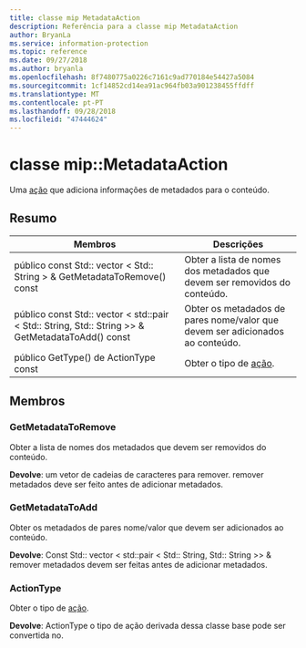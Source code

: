 ```yaml
---
title: classe mip MetadataAction
description: Referência para a classe mip MetadataAction
author: BryanLa
ms.service: information-protection
ms.topic: reference
ms.date: 09/27/2018
ms.author: bryanla
ms.openlocfilehash: 8f7480775a0226c7161c9ad770184e54427a5084
ms.sourcegitcommit: 1cf14852cd14ea91ac964fb03a901238455ffdff
ms.translationtype: MT
ms.contentlocale: pt-PT
ms.lasthandoff: 09/28/2018
ms.locfileid: "47444624"
---
```

# <a name="class-mipmetadataaction"></a>classe mip::MetadataAction 
Uma [ação](class_mip_action.md) que adiciona informações de metadados para o conteúdo.
  
## <a name="summary"></a>Resumo
 Membros                        | Descrições                                
--------------------------------|---------------------------------------------
público const Std:: vector < Std:: String > & GetMetadataToRemove() const  |  Obter a lista de nomes dos metadados que devem ser removidos do conteúdo.
público const Std:: vector < std::pair < Std:: String, Std:: String >> & GetMetadataToAdd() const  |  Obter os metadados de pares nome/valor que devem ser adicionados ao conteúdo.
 público GetType() de ActionType const  |  Obter o tipo de [ação](class_mip_action.md).
  
## <a name="members"></a>Membros
  
### <a name="getmetadatatoremove"></a>GetMetadataToRemove
Obter a lista de nomes dos metadados que devem ser removidos do conteúdo.

  
**Devolve**: um vetor de cadeias de caracteres para remover. remover metadados deve ser feito antes de adicionar metadados.
  
### <a name="getmetadatatoadd"></a>GetMetadataToAdd
Obter os metadados de pares nome/valor que devem ser adicionados ao conteúdo.

  
**Devolve**: Const Std:: vector < std::pair < Std:: String, Std:: String >> & remover metadados devem ser feitas antes de adicionar metadados.
  
### <a name="actiontype"></a>ActionType
Obter o tipo de [ação](class_mip_action.md).

  
**Devolve**: ActionType o tipo de ação derivada dessa classe base pode ser convertida no.